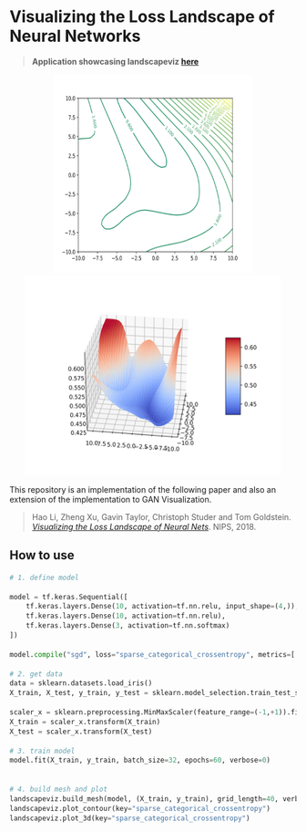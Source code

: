 # Visualizing the Loss Landscape of Neural Networks
> <b>Application showcasing landscapeviz [here](https://landscapeviz.herokuapp.com/)</b>

<p align="center">
  <img width="350" height="350" src="/docs/img/countour.svg">
  <img width="450" height="350" src="/docs/img/surface_hinge.svg">
</p>

This repository is an implementation of the following paper and also an extension of the implementation to GAN Visualization.

> Hao Li, Zheng Xu, Gavin Taylor, Christoph Studer and Tom Goldstein. [*Visualizing the Loss Landscape of Neural Nets*](https://arxiv.org/abs/1712.09913). NIPS, 2018.


## How to use
```python
# 1. define model

model = tf.keras.Sequential([
	tf.keras.layers.Dense(10, activation=tf.nn.relu, input_shape=(4,)),  # input shape required
	tf.keras.layers.Dense(10, activation=tf.nn.relu),
	tf.keras.layers.Dense(3, activation=tf.nn.softmax)
])

model.compile("sgd", loss="sparse_categorical_crossentropy", metrics=['sparse_categorical_accuracy', 'categorical_hinge'])

# 2. get data
data = sklearn.datasets.load_iris()
X_train, X_test, y_train, y_test = sklearn.model_selection.train_test_split(data["data"], data["target"], test_size=0.25, random_state=seed)

scaler_x = sklearn.preprocessing.MinMaxScaler(feature_range=(-1,+1)).fit(X_train)
X_train = scaler_x.transform(X_train)
X_test = scaler_x.transform(X_test)

# 3. train model
model.fit(X_train, y_train, batch_size=32, epochs=60, verbose=0)


# 4. build mesh and plot
landscapeviz.build_mesh(model, (X_train, y_train), grid_length=40, verbose=0)
landscapeviz.plot_contour(key="sparse_categorical_crossentropy")
landscapeviz.plot_3d(key="sparse_categorical_crossentropy")
```


